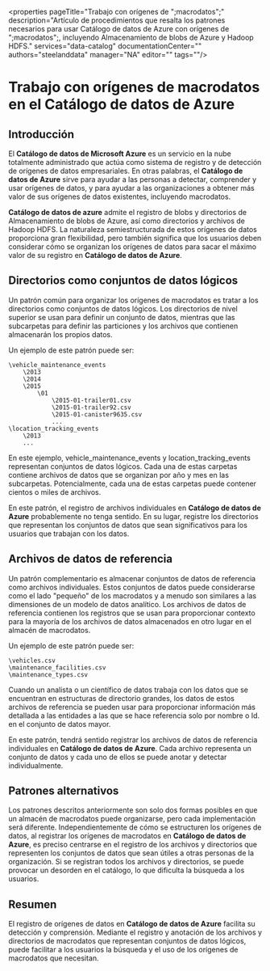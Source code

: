 <properties
   pageTitle="Trabajo con orígenes de ";macrodatos";"
   description="Artículo de procedimientos que resalta los patrones necesarios para usar Catálogo de datos de Azure con orígenes de ";macrodatos";, incluyendo Almacenamiento de blobs de Azure y Hadoop HDFS."
   services="data-catalog"
   documentationCenter=""
   authors="steelanddata"
   manager="NA"
   editor=""
   tags=""/>
<tags
   ms.service="data-catalog"
   ms.devlang="NA"
   ms.topic="article"
   ms.tgt_pltfrm="NA"
   ms.workload="data-catalog"
   ms.date="11/20/2015"
   ms.author="maroche"/>


# Trabajo con orígenes de macrodatos en el Catálogo de datos de Azure

## Introducción
El **Catálogo de datos de Microsoft Azure** es un servicio en la nube totalmente administrado que actúa como sistema de registro y de detección de orígenes de datos empresariales. En otras palabras, el **Catálogo de datos de Azure** sirve para ayudar a las personas a detectar, comprender y usar orígenes de datos, y para ayudar a las organizaciones a obtener más valor de sus orígenes de datos existentes, incluyendo macrodatos.

**Catálogo de datos de azure** admite el registro de blobs y directorios de Almacenamiento de blobs de Azure, así como directorios y archivos de Hadoop HDFS. La naturaleza semiestructurada de estos orígenes de datos proporciona gran flexibilidad, pero también significa que los usuarios deben considerar cómo se organizan los orígenes de datos para sacar el máximo valor de su registro en **Catálogo de datos de Azure**.

## Directorios como conjuntos de datos lógicos

Un patrón común para organizar los orígenes de macrodatos es tratar a los directorios como conjuntos de datos lógicos. Los directorios de nivel superior se usan para definir un conjunto de datos, mientras que las subcarpetas para definir las particiones y los archivos que contienen almacenarán los propios datos.

Un ejemplo de este patrón puede ser:

    \vehicle_maintenance_events
        \2013
        \2014
        \2015
            \01
                \2015-01-trailer01.csv
                \2015-01-trailer92.csv
                \2015-01-canister9635.csv
                ...
    \location_tracking_events
        \2013
        ...

En este ejemplo, vehicle\_maintenance\_events y location\_tracking\_events representan conjuntos de datos lógicos. Cada una de estas carpetas contiene archivos de datos que se organizan por año y mes en las subcarpetas. Potencialmente, cada una de estas carpetas puede contener cientos o miles de archivos.

En este patrón, el registro de archivos individuales en **Catálogo de datos de Azure** probablemente no tenga sentido. En su lugar, registre los directorios que representan los conjuntos de datos que sean significativos para los usuarios que trabajan con los datos.

## Archivos de datos de referencia

Un patrón complementario es almacenar conjuntos de datos de referencia como archivos individuales. Estos conjuntos de datos puede considerarse como el lado "pequeño" de los macrodatos y a menudo son similares a las dimensiones de un modelo de datos analítico. Los archivos de datos de referencia contienen los registros que se usan para proporcionar contexto para la mayoría de los archivos de datos almacenados en otro lugar en el almacén de macrodatos.

Un ejemplo de este patrón puede ser:

    \vehicles.csv
    \maintenance_facilities.csv
    \maintenance_types.csv

Cuando un analista o un científico de datos trabaja con los datos que se encuentran en estructuras de directorio grandes, los datos de estos archivos de referencia se pueden usar para proporcionar información más detallada a las entidades a las que se hace referencia solo por nombre o Id. en el conjunto de datos mayor.

En este patrón, tendrá sentido registrar los archivos de datos de referencia individuales en **Catálogo de datos de Azure**. Cada archivo representa un conjunto de datos y cada uno de ellos se puede anotar y detectar individualmente.

## Patrones alternativos

Los patrones descritos anteriormente son solo dos formas posibles en que un almacén de macrodatos puede organizarse, pero cada implementación será diferente. Independientemente de cómo se estructuren los orígenes de datos, al registrar los orígenes de macrodatos en **Catálogo de datos de Azure**, es preciso centrarse en el registro de los archivos y directorios que representen los conjuntos de datos que sean útiles a otras personas de la organización. Si se registran todos los archivos y directorios, se puede provocar un desorden en el catálogo, lo que dificulta la búsqueda a los usuarios.

## Resumen
El registro de orígenes de datos en **Catálogo de datos de Azure** facilita su detección y comprensión. Mediante el registro y anotación de los archivos y directorios de macrodatos que representan conjuntos de datos lógicos, puede facilitar a los usuarios la búsqueda y el uso de los orígenes de macrodatos que necesitan.

<!---HONumber=Nov15_HO4-->